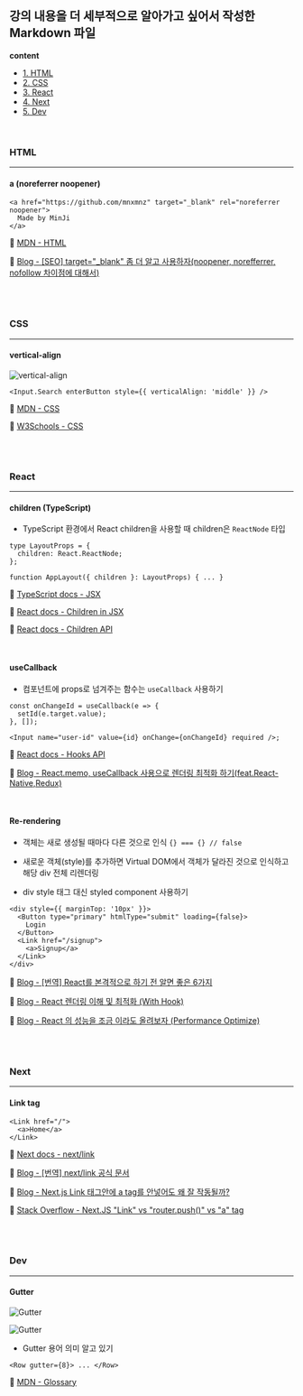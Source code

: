 ## 강의 내용을 더 세부적으로 알아가고 싶어서 작성한 Markdown 파일

**content**

- [1. HTML](https://github.com/mnxmnz/Twitter-Clone-Frontend/blob/main/docs/content.md#html)
- [2. CSS](https://github.com/mnxmnz/Twitter-Clone-Frontend/blob/main/docs/content.md#css)
- [3. React](https://github.com/mnxmnz/Twitter-Clone-Frontend/blob/main/docs/content.md#react)
- [4. Next](https://github.com/mnxmnz/Twitter-Clone-Frontend/blob/main/docs/content.md#next)
- [5. Dev](https://github.com/mnxmnz/Twitter-Clone-Frontend/blob/main/docs/content.md#dev)

<br />

### HTML

<hr />

#### a (noreferrer noopener)

```tsx
<a href="https://github.com/mnxmnz" target="_blank" rel="noreferrer noopener">
  Made by MinJi
</a>
```

📄 [MDN - HTML](https://developer.mozilla.org/ko/docs/Web/HTML/Element/a)

📄 [Blog - [SEO] target="\_blank" 좀 더 알고 사용하자(noopener, norefferrer, nofollow 차이점에 대해서)](https://webruden.tistory.com/262)

<br />
<br />

### CSS

<hr />

#### vertical-align

![vertical-align](https://bitsofco.de/content/images/2015/12/Group-1.png)

```tsx
<Input.Search enterButton style={{ verticalAlign: 'middle' }} />
```

📄 [MDN - CSS](https://developer.mozilla.org/ko/docs/Web/CSS/vertical-align)

📄 [W3Schools - CSS](https://www.w3schools.com/cssref/pr_pos_vertical-align.asp)

<br />
<br />

### React

<hr />

#### children (TypeScript)

- TypeScript 환경에서 React children을 사용할 때 children은 `ReactNode` 타입

```tsx
type LayoutProps = {
  children: React.ReactNode;
};

function AppLayout({ children }: LayoutProps) { ... }
```

📄 [TypeScript docs - JSX](https://www.typescriptlang.org/ko/docs/handbook/jsx.html)

📄 [React docs - Children in JSX](https://ko.reactjs.org/docs/jsx-in-depth.html#children-in-jsx)

📄 [React docs - Children API](https://ko.reactjs.org/docs/react-api.html#reactchildren)

<br />

#### useCallback

- 컴포넌트에 props로 넘겨주는 함수는 `useCallback` 사용하기

```tsx
const onChangeId = useCallback(e => {
  setId(e.target.value);
}, []);

<Input name="user-id" value={id} onChange={onChangeId} required />;
```

📄 [React docs - Hooks API](https://ko.reactjs.org/docs/hooks-reference.html#usecallback)

📄 [Blog - React.memo, useCallback 사용으로 렌더링 최적화 하기(feat.React-Native,Redux)](https://velog.io/@shin6403/React.memo-useCallback-사용으로-렌더링-최적화-하기feat.React-NativeRedux)

<br />

#### Re-rendering

- 객체는 새로 생성될 때마다 다른 것으로 인식 `{} === {} // false`

- 새로운 객체(style)를 추가하면 Virtual DOM에서 객체가 달라진 것으로 인식하고 해당 div 전체 리렌더링

- div style 태그 대신 styled component 사용하기

```tsx
<div style={{ marginTop: '10px' }}>
  <Button type="primary" htmlType="submit" loading={false}>
    Login
  </Button>
  <Link href="/signup">
    <a>Signup</a>
  </Link>
</div>
```

📄 [Blog - [번역] React를 본격적으로 하기 전 알면 좋은 6가지](https://jaeyeophan.github.io/2018/01/02/React-tips-for-beginners/)

📄 [Blog - React 렌더링 이해 및 최적화 (With Hook)](https://medium.com/vingle-tech-blog/react-%EB%A0%8C%EB%8D%94%EB%A7%81-%EC%9D%B4%ED%95%B4%ED%95%98%EA%B8%B0-f255d6569849)

📄 [Blog - React 의 성능을 조금 이라도 올려보자 (Performance Optimize)](https://pks2974.medium.com/react-%EC%9D%98-%EC%84%B1%EB%8A%A5%EC%9D%84-%EC%A1%B0%EA%B8%88-%EC%9D%B4%EB%9D%BC%EB%8F%84-%EC%98%AC%EB%A0%A4%EB%B3%B4%EC%9E%90-performance-optimize-f1a51b8c406c)

<br />
<br />

### Next

<hr />

#### Link tag

```tsx
<Link href="/">
  <a>Home</a>
</Link>
```

📄 [Next docs - next/link](https://nextjs.org/docs/api-reference/next/link)

📄 [Blog - [번역] next/link 공식 문서](https://crong-dev.tistory.com/50)

📄 [Blog - Next.js Link 태그안에 a tag를 안넣어도 왜 잘 작동될까?](https://uchanlee.dev/nextjs/Why-using-a-tag-in-nextjs-Link/)

📄 [Stack Overflow - Next.JS "Link" vs "router.push()" vs "a" tag](https://stackoverflow.com/questions/65086108/next-js-link-vs-router-push-vs-a-tag)

<br />
<br />

### Dev

<hr />

#### Gutter

![Gutter](https://encrypted-tbn0.gstatic.com/images?q=tbn:ANd9GcRQjklenrQEIc2uz5DfXlLXE5hQ4n2_EBddIA&usqp=CAU)

![Gutter](https://encrypted-tbn0.gstatic.com/images?q=tbn:ANd9GcSqY4ZHkGhmXhY0ONelqJJKoxVEqjzqflxJdw&usqp=CAU)

- Gutter 용어 의미 알고 있기

```tsx
<Row gutter={8}> ... </Row>
```

📄 [MDN - Glossary](https://developer.mozilla.org/en-US/docs/Glossary/Gutters)
